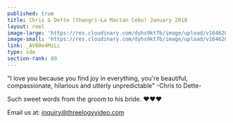 ```yaml
---
published: true
title: Chris & Dette (Shangri-La Mactan Cebu) January 2018
layout: reel
image-large: 'https://res.cloudinary.com/dyhs9kt7b/image/upload/v1646208294/Chris_Dette.jpg'
image-small: 'https://res.cloudinary.com/dyhs9kt7b/image/upload/v1646208294/Chris_Dette.jpg'
link: _AV80e4MzLc
type: sde
section-rank: 80
---
```

"I love you because you find joy in everything, you're beautiful, compassionate, hilarious and utterly unpredictable" 
                                                                                                                                                  -Chris to Dette-

Such sweet words from the groom to his bride. ❤️❤️❤️

Email us at: inquiry@threelogyvideo.com
